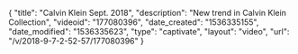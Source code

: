 {
    "title": "Calvin Klein Sept. 2018",
    "description": "New trend in Calvin Klein  Collection",
    "videoid": "177080396",
    "date_created": "1536335155",
    "date_modified": "1536335623",
    "type": "captivate",
    "layout": "video",
    "url": "\/v\/2018-9-7-2-52-57\/177080396"
}